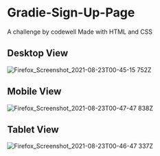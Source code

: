 # Gradie-Sign-Up-Page
A challenge by codewell
Made with HTML and CSS

## Desktop View
![Firefox_Screenshot_2021-08-23T00-45-15 752Z](https://user-images.githubusercontent.com/87293899/130376537-810baad1-be86-4c30-975c-da412dbd56c9.png)

## Mobile View
![Firefox_Screenshot_2021-08-23T00-47-47 838Z](https://user-images.githubusercontent.com/87293899/130376563-b789a6c2-76cd-45bc-b231-db3992506a55.png)

## Tablet View
![Firefox_Screenshot_2021-08-23T00-46-47 337Z](https://user-images.githubusercontent.com/87293899/130376643-d0ec12ec-478f-4a47-88ec-f0e40779f3b3.png)



